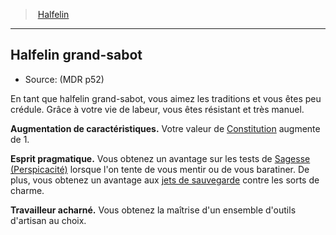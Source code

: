 ﻿---
!Generic
Id: halfling_hd.md#halfelin-grand-sabot
ParentLink: halfling_hd.md#halfelin
Name: Halfelin grand-sabot
ParentName: Halfelin
NameLevel: 2
Source: (MDR p52)
---
> [Halfelin](hd_halfling.md)

---

## Halfelin grand-sabot

- Source: (MDR p52)

En tant que halfelin grand-sabot, vous aimez les traditions et vous êtes peu crédule. Grâce à votre vie de labeur, vous êtes résistant et très manuel.

**Augmentation de caractéristiques.** Votre valeur de [Constitution](hd_abilities_constitution.md) augmente de 1.

**Esprit pragmatique.** Vous obtenez un avantage sur  les tests de [Sagesse (Perspicacité)](hd_abilities_wisdom_perspicacite.md) lorsque l'on tente de vous mentir ou de vous baratiner. De plus, vous obtenez un avantage aux [jets de sauvegarde](hd_abilities_jets_de_sauvegarde.md) contre les sorts de charme.

**Travailleur acharné.** Vous obtenez la maîtrise d'un ensemble d'outils d'artisan au choix.

